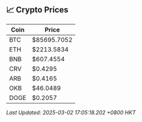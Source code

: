 ## 📈 Crypto Prices

| Coin | Price |
| ---- | ----- |
| BTC | $85695.7052 |
| ETH | $2213.5834 |
| BNB | $607.4554 |
| CRV | $0.4295 |
| ARB | $0.4165 |
| OKB | $46.0489 |
| DOGE | $0.2057 |

_Last Updated: 2025-03-02 17:05:18.202 +0800 HKT_